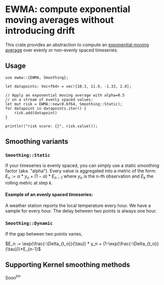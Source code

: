 # EWMA: compute exponential moving averages without introducing drift

This crate provides an abstraction to compute an [exponential moving
average](https://en.wikipedia.org/wiki/Moving_average#Exponential_moving_average) over evenly or non-evenly spaced timeseries.


## Usage
```
use ewma::{EWMA, Smoothing};

let datapoints: Vec<f64> = vec![10.3, 11.9, -1.33, 2.0];

// Apply an exponential moving average with alpha=0.5
// on a stream of evenly spaced values:
let mut risk = EWMA::new(0.6f64, Smoothing::Static);
for datapoint in datapoints.iter() {
    risk.add(datapoint)
}

println!("risk score: {}", risk.value());

```

## Smoothing variants

### `Smoothing::Static`

If your timeseries is evenly spaced, you can simply use a static smoothing factor (aka. "alpha"). Every value is aggregated into a metric of the form: $E_n := \alpha * y_n + (1 - \alpha) * E_{n-1}$ where $y_n$ is the n-th observation and $E_k$ the rolling metric at step $k$.

#### Example of an evenly spaced timeseries:

A weather station reports the local temperature every hour. We have a sample for every hour. The delay between two points is always one hour.

### `Smoothing::Dynamic`

If the gap between two points varies,

$E_n := \exp(\frac{-\Delta_{t_n}}{\tau}) * y_n + (1-\exp(\frac{-\Delta_{t_n}}{\tau}))*E_{n-1}$


## Supporting Kernel smoothing methods

$\text{Soon}^{tm}$
